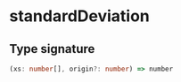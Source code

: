 # standardDeviation

## Type signature

```typescript
(xs: number[], origin?: number) => number
```
